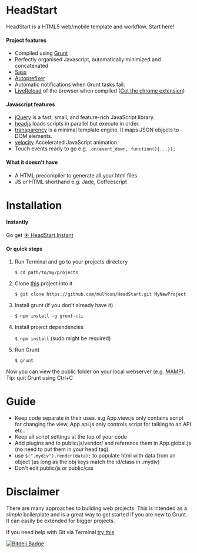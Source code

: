 HeadStart
========

HeadStart is a HTML5 web/mobile template and workflow. Start here!

#### Project features

- Compiled using [Grunt](http://gruntjs.com/)
- Perfectly organised Javascript, automatically minimized and concatenated
- [Sass](http://sass-lang.com/)
- [Autoprefixer](https://github.com/ai/autoprefixer)
- Automatic notifications when Grunt tasks fail.
- [LiveReload](http://livereload.com/) of the browser when compiled ([Get the chrome extension](https://chrome.google.com/webstore/detail/livereload/jnihajbhpnppcggbcgedagnkighmdlei?hl=en))

#### Javascript features

- [jQuery](http://jquery.com/) is a fast, small, and feature-rich JavaScript library.
- [headjs](http://headjs.com/) loads scripts in parallel but execute in order.
- [transparency](http://leonidas.github.io/transparency/) is a minimal template engine. It maps JSON objects to DOM elements.
- [velocity](http://julian.com/research/velocity/) Accelerated JavaScript animation.
- Touch events ready to go e.g. `.on(event_down, function(){...});`


#### What it doesn't have

- A HTML precompiler to generate all your html files
- JS or HTML shorthand e.g. Jade, Coffeescript


Installation
========

#### Instantly

Go get [☀ HeadStart Instant](https://github.com/mulhoon/HeadStart/releases/tag/instant)


#### Or quick steps


1. Run Terminal and go to your projects directory

	`$ cd path/to/my/projects`

2. Clone [this](https://github.com/mulhoon/HeadStart.git) project into it

	`$ git clone https://github.com/mulhoon/HeadStart.git MyNewProject`

3. Install grunt (if you don't already have it)

	`$ npm install -g grunt-cli`

4. Install project dependencies

	`$ npm install` (sudo might be required)

5. Run Grunt

	`$ grunt`

Now you can view the public folder on your local webserver (e.g. [MAMP](http://www.mamp.info/)).<br/> Tip: quit Grunt using Ctrl+C


Guide
========

- Keep code separate in their uses. e.g App.view.js only contains script for changing the view, App.api.js only controls script for talking to an API etc..
- Keep all script settings at the top of your code
- Add plugins and to public/js/vendor/ and reference them in App.global.js (no need to put them in your head tag) 
- use `$(".mydiv").render(data);` to populate html with data from an object (as long as the obj keys match the id/class in .mydiv)
- Don't edit public/js or public/css

Disclaimer
========

There are many approaches to building web projects. This is intended as a *simple* boilerplate and is a great way to get started if you are new to Grunt. It can easily be extended for bigger projects.

If you need help with Git via Terminal [try this](http://shaun.boyblack.co.za/blog/2009/03/14/getting-started-with-git-on-mac-os-x/)


[![Bitdeli Badge](https://d2weczhvl823v0.cloudfront.net/mulhoon/headstart/trend.png)](https://bitdeli.com/free "Bitdeli Badge")

